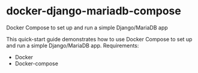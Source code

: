 # docker-django-mariadb-compose
Docker Compose to set up and run a simple Django/MariaDB app

This quick-start guide demonstrates how to use Docker Compose to set up and run a simple Django/MariaDB app.
Requirements:
- Docker
- Docker-compose
